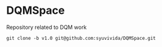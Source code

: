 # DQMSpace
Repository related to DQM work
```
git clone -b v1.0 git@github.com:syuvivida/DQMSpace.git 
```
